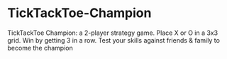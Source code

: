 # TickTackToe-Champion
TickTackToe Champion: a 2-player strategy game. Place X or O in a 3x3 grid. Win by getting 3 in a row. Test your skills against friends &amp; family to become the champion
